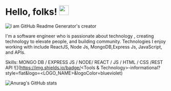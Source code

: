 
# Hello, folks! <img src="https://raw.githubusercontent.com/MartinHeinz/MartinHeinz/master/wave.gif" width="30px">


![I am GitHub Readme Generator's creator](https://arturssmirnovs.github.io/github-profile-readme-generator/images/banner.png)




I'm a software engineer who is passionate about technology , creating technology to elevate people, and building community.  Technologies I enjoy working with include ReactJS, Node Js, MongoDB,Express Js, JavaScript,  and APIs. 

Skills: MONGO DB / EXPRESS JS / NODE/ REACT / JS / HTML / CSS /REST API
![](https://img.shields.io/badge/<Tools & Technology>-informational?style=flat&logo=<LOGO_NAME>&logoColor=blueviolet)


![Anurag's GitHub stats](https://github-readme-stats.vercel.app/api?username=eyemabhishek&show_icons=true&theme=radical)








